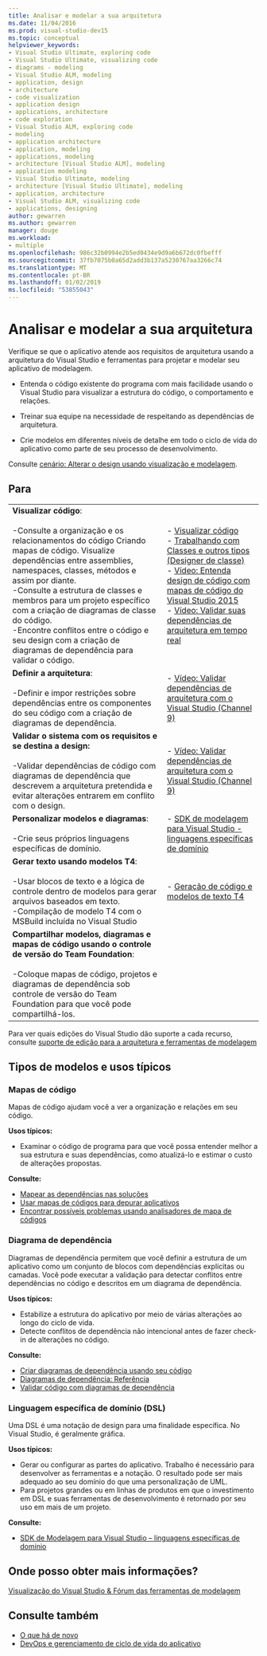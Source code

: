 ```yaml
---
title: Analisar e modelar a sua arquitetura
ms.date: 11/04/2016
ms.prod: visual-studio-dev15
ms.topic: conceptual
helpviewer_keywords:
- Visual Studio Ultimate, exploring code
- Visual Studio Ultimate, visualizing code
- diagrams - modeling
- Visual Studio ALM, modeling
- application, design
- architecture
- code visualization
- application design
- applications, architecture
- code exploration
- Visual Studio ALM, exploring code
- modeling
- application architecture
- application, modeling
- applications, modeling
- architecture [Visual Studio ALM], modeling
- application modeling
- Visual Studio Ultimate, modeling
- architecture [Visual Studio Ultimate], modeling
- application, architecture
- Visual Studio ALM, visualizing code
- applications, designing
author: gewarren
ms.author: gewarren
manager: douge
ms.workload:
- multiple
ms.openlocfilehash: 986c32b0994e2b5ed0434e9d9a6b672dc0fbefff
ms.sourcegitcommit: 37fb7075b0a65d2add3b137a5230767aa3266c74
ms.translationtype: MT
ms.contentlocale: pt-BR
ms.lasthandoff: 01/02/2019
ms.locfileid: "53855043"
---
```

# <a name="analyze-and-model-your-architecture"></a>Analisar e modelar a sua arquitetura

Verifique se que o aplicativo atende aos requisitos de arquitetura usando a arquitetura do Visual Studio e ferramentas para projetar e modelar seu aplicativo de modelagem.

* Entenda o código existente do programa com mais facilidade usando o Visual Studio para visualizar a estrutura do código, o comportamento e relações.

* Treinar sua equipe na necessidade de respeitando as dependências de arquitetura.

* Crie modelos em diferentes níveis de detalhe em todo o ciclo de vida do aplicativo como parte de seu processo de desenvolvimento.

Consulte [cenário: Alterar o design usando visualização e modelagem](../modeling/scenario-change-your-design-using-visualization-and-modeling.md).

## <a name="to"></a>Para

|||
|-|-|
|**Visualizar código**:<br /><br /> -Consulte a organização e os relacionamentos do código Criando mapas de código. Visualize dependências entre assemblies, namespaces, classes, métodos e assim por diante.<br />-Consulte a estrutura de classes e membros para um projeto específico com a criação de diagramas de classe do código.<br />-Encontre conflitos entre o código e seu design com a criação de diagramas de dependência para validar o código.|-   [Visualizar código](../modeling/visualize-code.md)<br />-   [Trabalhando com Classes e outros tipos (Designer de classe)](../ide/class-designer/designing-and-viewing-classes-and-types.md)<br />-   [Vídeo: Entenda design de código com mapas de código do Visual Studio 2015](https://channel9.msdn.com/Events/Visual-Studio/Connect-event-2015/502)<br />-   [Vídeo: Validar suas dependências de arquitetura em tempo real](https://sec.ch9.ms/sessions/69613110-c334-4f25-bb36-08e5a93456b5/170ValidateArchitectureDependenciesWithVisualStudio.mp4)|
|**Definir a arquitetura**:<br /><br /> -Definir e impor restrições sobre dependências entre os componentes do seu código com a criação de diagramas de dependência.|-   [Vídeo: Validar dependências de arquitetura com o Visual Studio (Channel 9)](https://channel9.msdn.com/Events/Connect/2016/170)|
|**Validar o sistema com os requisitos e se destina a design:**<br /><br /> -Validar dependências de código com diagramas de dependência que descrevem a arquitetura pretendida e evitar alterações entrarem em conflito com o design.|-   [Vídeo: Validar dependências de arquitetura com o Visual Studio (Channel 9)](https://channel9.msdn.com/Events/Connect/2016/170)|
|**Personalizar modelos e diagramas**:<br /><br /> -Crie seus próprios linguagens específicas de domínio.|-   [SDK de modelagem para Visual Studio - linguagens específicas de domínio](../modeling/modeling-sdk-for-visual-studio-domain-specific-languages.md)|
|**Gerar texto usando modelos T4**:<br /><br /> -Usar blocos de texto e a lógica de controle dentro de modelos para gerar arquivos baseados em texto.<br /> -Compilação de modelo T4 com o MSBuild incluída no Visual Studio|-   [Geração de código e modelos de texto T4](../modeling/code-generation-and-t4-text-templates.md)|
|**Compartilhar modelos, diagramas e mapas de código usando o controle de versão do Team Foundation**:<br /><br /> -Coloque mapas de código, projetos e diagramas de dependência sob controle de versão do Team Foundation para que você pode compartilhá-los.| |

Para ver quais edições do Visual Studio dão suporte a cada recurso, consulte [suporte de edição para a arquitetura e ferramentas de modelagem](../modeling/what-s-new-for-design-in-visual-studio.md#VersionSupport)

## <a name="types-of-models-and-typical-uses"></a>Tipos de modelos e usos típicos

### <a name="code-maps"></a>Mapas de código
Mapas de código ajudam você a ver a organização e relações em seu código.

**Usos típicos:**

-   Examinar o código de programa para que você possa entender melhor a sua estrutura e suas dependências, como atualizá-lo e estimar o custo de alterações propostas.

**Consulte:**

-   [Mapear as dependências nas soluções](../modeling/map-dependencies-across-your-solutions.md)
-   [Usar mapas de códigos para depurar aplicativos](../modeling/use-code-maps-to-debug-your-applications.md)
-   [Encontrar possíveis problemas usando analisadores de mapa de códigos](../modeling/find-potential-problems-using-code-map-analyzers.md)

### <a name="dependency-diagram"></a>Diagrama de dependência
Diagramas de dependência permitem que você definir a estrutura de um aplicativo como um conjunto de blocos com dependências explícitas ou camadas. Você pode executar a validação para detectar conflitos entre dependências no código e descritos em um diagrama de dependência.

**Usos típicos:**

-   Estabilize a estrutura do aplicativo por meio de várias alterações ao longo do ciclo de vida.
-   Detecte conflitos de dependência não intencional antes de fazer check-in de alterações no código.

**Consulte:**

-   [Criar diagramas de dependência usando seu código](../modeling/create-layer-diagrams-from-your-code.md)
-   [Diagramas de dependência: Referência](../modeling/layer-diagrams-reference.md)
-   [Validar código com diagramas de dependência](../modeling/validate-code-with-layer-diagrams.md)

### <a name="domain-specific-language-dsl"></a>Linguagem específica de domínio (DSL)
Uma DSL é uma notação de design para uma finalidade específica. No Visual Studio, é geralmente gráfica.

**Usos típicos:**

-   Gerar ou configurar as partes do aplicativo. Trabalho é necessário para desenvolver as ferramentas e a notação. O resultado pode ser mais adequado ao seu domínio do que uma personalização de UML.
-   Para projetos grandes ou em linhas de produtos em que o investimento em DSL e suas ferramentas de desenvolvimento é retornado por seu uso em mais de um projeto.

**Consulte:**

-   [SDK de Modelagem para Visual Studio – linguagens específicas de domínio](../modeling/modeling-sdk-for-visual-studio-domain-specific-languages.md)

## <a name="where-can-i-get-more-information"></a>Onde posso obter mais informações?

[Visualização do Visual Studio & Fórum das ferramentas de modelagem](http://go.microsoft.com/fwlink/?LinkId=184720)

## <a name="see-also"></a>Consulte também

- [O que há de novo](../modeling/what-s-new-for-design-in-visual-studio.md)
- [DevOps e gerenciamento de ciclo de vida do aplicativo](/azure/devops/user-guide/devops-alm-overview)
